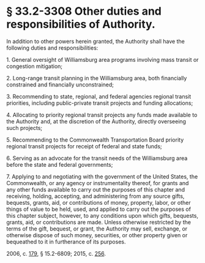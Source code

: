 # § 33.2-3308 Other duties and responsibilities of Authority.

<p>In addition to other powers herein granted, the Authority shall have the following duties and responsibilities:</p><p>1. General oversight of Williamsburg area programs involving mass transit or congestion mitigation;</p><p>2. Long-range transit planning in the Williamsburg area, both financially constrained and financially unconstrained;</p><p>3. Recommending to state, regional, and federal agencies regional transit priorities, including public-private transit projects and funding allocations;</p><p>4. Allocating to priority regional transit projects any funds made available to the Authority and, at the discretion of the Authority, directly overseeing such projects;</p><p>5. Recommending to the Commonwealth Transportation Board priority regional transit projects for receipt of federal and state funds;</p><p>6. Serving as an advocate for the transit needs of the Williamsburg area before the state and federal governments;</p><p>7. Applying to and negotiating with the government of the United States, the Commonwealth, or any agency or instrumentality thereof, for grants and any other funds available to carry out the purposes of this chapter and receiving, holding, accepting, and administering from any source gifts, bequests, grants, aid, or contributions of money, property, labor, or other things of value to be held, used, and applied to carry out the purposes of this chapter subject, however, to any conditions upon which gifts, bequests, grants, aid, or contributions are made. Unless otherwise restricted by the terms of the gift, bequest, or grant, the Authority may sell, exchange, or otherwise dispose of such money, securities, or other property given or bequeathed to it in furtherance of its purposes.</p><p>2006, c. <a href='http://lis.virginia.gov/cgi-bin/legp604.exe?061+ful+CHAP0179'>179</a>, § 15.2-6809; 2015, c. <a href='http://lis.virginia.gov/cgi-bin/legp604.exe?151+ful+CHAP0256'>256</a>.</p>